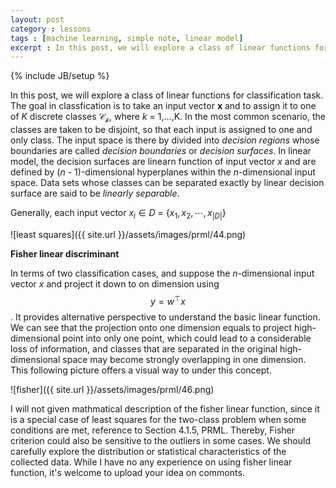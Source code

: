 ```yaml
---
layout: post
category : lessons
tags : [machine learning, simple note, linear model]
excerpt : In this post, we will explore a class of linear functions for classification task. The goal in classfication is to take an input vector $\textbf{x}$ and to assign it to one of $K$ discrete classes $\mathcal{C_k}$, where $k$ = 1,...,K. In the most common scenario, the classes are taken to be disjoint, so that each input is assigned to one and only class. The input space is there by divided into $decision\ regions$ whose boundaries are called $decision\ boundaries$ or $decision$ $surfaces$. In linear model, the decision surfaces are linearn function of input vector $x$ and are defined by (D - 1)-dimensional hyperplanes within the D-dimensional input space. Data sets whose classes can be separated exactly by linear decision surface are said to be $linearly$ $separable$. 
---
```

{% include JB/setup %}

In this post, we will explore a class of linear functions for classification task. The goal in classfication is to take an input vector $\textbf{x}$ and to assign it to one of $K$ discrete classes $\mathcal{C_k}$, where $k$ = 1,...,K. In the most common scenario, the classes are taken to be disjoint, so that each input is assigned to one and only class. The input space is there by divided into $decision\ regions$ whose boundaries are called $decision\ boundaries$ or $decision$ $surfaces$. In linear model, the decision surfaces are linearn function of input vector $x$ and are defined by ($n$ - $1$)-dimensional hyperplanes within the $n$-dimensional input space. Data sets whose classes can be separated exactly by linear decision surface are said to be $linearly$ $separable$.

Generally, each input vector $x_i \in D$ = {$x_1, x_2, \cdots ,x_{|D|}$} 

![least squares]({{ site.url }}/assets/images/prml/44.png)

**Fisher linear discriminant**

In terms of two classification cases, and suppose the $n$-dimensional input vector $x$ and project it down to on dimension using $$y = w^\top x$$. It provides alternative perspective to understand the basic linear function. We can see that the projection onto one dimension equals to project high-dimensional point into only one point, which could lead to a considerable loss of information, and classes that are separated in the original high-dimensional space may become strongly overlapping in one dimension. This following picture offers a visual way to under this concept.

![fisher]({{ site.url }}/assets/images/prml/46.png)

I will not given mathmatical description of the fisher linear function, since it is a special case of least squares for the two-class problem when some conditions are met, reference to Section 4.1.5, PRML. Thereby, Fisher criterion could also be sensitive to the outliers in some cases. We should carefully explore the distribution or statistical characteristics of the collected data. While I have no any experience on using fisher linear function, it's welcome to upload your idea on commonts.
